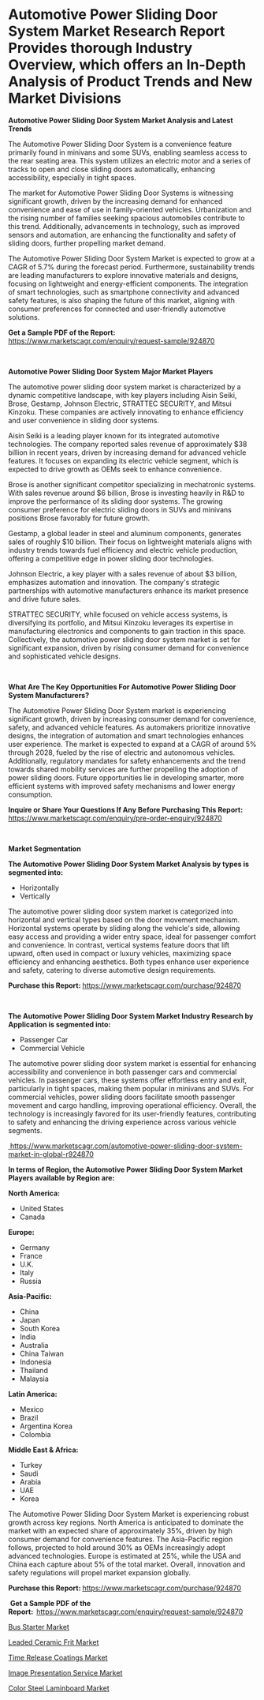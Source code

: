 <p><h1>Automotive Power Sliding Door System Market Research Report Provides thorough Industry Overview, which offers an In-Depth Analysis of Product Trends and New Market Divisions</h1></p><p><strong>Automotive Power Sliding Door System Market Analysis and Latest Trends</strong></p>
<p><p>The Automotive Power Sliding Door System is a convenience feature primarily found in minivans and some SUVs, enabling seamless access to the rear seating area. This system utilizes an electric motor and a series of tracks to open and close sliding doors automatically, enhancing accessibility, especially in tight spaces.</p><p>The market for Automotive Power Sliding Door Systems is witnessing significant growth, driven by the increasing demand for enhanced convenience and ease of use in family-oriented vehicles. Urbanization and the rising number of families seeking spacious automobiles contribute to this trend. Additionally, advancements in technology, such as improved sensors and automation, are enhancing the functionality and safety of sliding doors, further propelling market demand.</p><p>The Automotive Power Sliding Door System Market is expected to grow at a CAGR of 5.7% during the forecast period. Furthermore, sustainability trends are leading manufacturers to explore innovative materials and designs, focusing on lightweight and energy-efficient components. The integration of smart technologies, such as smartphone connectivity and advanced safety features, is also shaping the future of this market, aligning with consumer preferences for connected and user-friendly automotive solutions.</p></p>
<p><strong>Get a Sample PDF of the Report:&nbsp;</strong> <a href="https://www.marketscagr.com/enquiry/request-sample/924870?utm_campaign=1683&utm_medium=2&utm_source=Github&utm_content=ia&utm_term=02112024&utm_id=automotive-power-sliding-door-system">https://www.marketscagr.com/enquiry/request-sample/924870</a></p>
<p>&nbsp;</p>
<p><strong>Automotive Power Sliding Door System Major Market Players</strong></p>
<p><p>The automotive power sliding door system market is characterized by a dynamic competitive landscape, with key players including Aisin Seiki, Brose, Gestamp, Johnson Electric, STRATTEC SECURITY, and Mitsui Kinzoku. These companies are actively innovating to enhance efficiency and user convenience in sliding door systems.</p><p>Aisin Seiki is a leading player known for its integrated automotive technologies. The company reported sales revenue of approximately $38 billion in recent years, driven by increasing demand for advanced vehicle features. It focuses on expanding its electric vehicle segment, which is expected to drive growth as OEMs seek to enhance convenience.</p><p>Brose is another significant competitor specializing in mechatronic systems. With sales revenue around $6 billion, Brose is investing heavily in R&D to improve the performance of its sliding door systems. The growing consumer preference for electric sliding doors in SUVs and minivans positions Brose favorably for future growth.</p><p>Gestamp, a global leader in steel and aluminum components, generates sales of roughly $10 billion. Their focus on lightweight materials aligns with industry trends towards fuel efficiency and electric vehicle production, offering a competitive edge in power sliding door technologies.</p><p>Johnson Electric, a key player with a sales revenue of about $3 billion, emphasizes automation and innovation. The company's strategic partnerships with automotive manufacturers enhance its market presence and drive future sales.</p><p>STRATTEC SECURITY, while focused on vehicle access systems, is diversifying its portfolio, and Mitsui Kinzoku leverages its expertise in manufacturing electronics and components to gain traction in this space. Collectively, the automotive power sliding door system market is set for significant expansion, driven by rising consumer demand for convenience and sophisticated vehicle designs.</p></p>
<p>&nbsp;</p>
<p><strong>What Are The Key Opportunities For Automotive Power Sliding Door System Manufacturers?</strong></p>
<p><p>The Automotive Power Sliding Door System market is experiencing significant growth, driven by increasing consumer demand for convenience, safety, and advanced vehicle features. As automakers prioritize innovative designs, the integration of automation and smart technologies enhances user experience. The market is expected to expand at a CAGR of around 5% through 2028, fueled by the rise of electric and autonomous vehicles. Additionally, regulatory mandates for safety enhancements and the trend towards shared mobility services are further propelling the adoption of power sliding doors. Future opportunities lie in developing smarter, more efficient systems with improved safety mechanisms and lower energy consumption.</p></p>
<p><strong>Inquire or Share Your Questions If Any Before Purchasing This Report:</strong> <a href="https://www.marketscagr.com/enquiry/pre-order-enquiry/924870?utm_campaign=1683&utm_medium=2&utm_source=Github&utm_content=ia&utm_term=02112024&utm_id=automotive-power-sliding-door-system">https://www.marketscagr.com/enquiry/pre-order-enquiry/924870</a></p>
<p>&nbsp;</p>
<p><strong>Market Segmentation</strong></p>
<p><strong>The Automotive Power Sliding Door System Market Analysis by types is segmented into:</strong></p>
<p><ul><li>Horizontally</li><li>Vertically</li></ul></p>
<p><p>The automotive power sliding door system market is categorized into horizontal and vertical types based on the door movement mechanism. Horizontal systems operate by sliding along the vehicle's side, allowing easy access and providing a wider entry space, ideal for passenger comfort and convenience. In contrast, vertical systems feature doors that lift upward, often used in compact or luxury vehicles, maximizing space efficiency and enhancing aesthetics. Both types enhance user experience and safety, catering to diverse automotive design requirements.</p></p>
<p><strong>Purchase this Report:&nbsp;</strong><a href="https://www.marketscagr.com/purchase/924870?utm_campaign=1683&utm_medium=2&utm_source=Github&utm_content=ia&utm_term=02112024&utm_id=automotive-power-sliding-door-system">https://www.marketscagr.com/purchase/924870</a></p>
<p>&nbsp;</p>
<p><strong>The Automotive Power Sliding Door System Market Industry Research by Application is segmented into:</strong></p>
<p><ul><li>Passenger Car</li><li>Commercial Vehicle</li></ul></p>
<p><p>The automotive power sliding door system market is essential for enhancing accessibility and convenience in both passenger cars and commercial vehicles. In passenger cars, these systems offer effortless entry and exit, particularly in tight spaces, making them popular in minivans and SUVs. For commercial vehicles, power sliding doors facilitate smooth passenger movement and cargo handling, improving operational efficiency. Overall, the technology is increasingly favored for its user-friendly features, contributing to safety and enhancing the driving experience across various vehicle segments.</p></p>
<p><a href="https://www.marketscagr.com/automotive-power-sliding-door-system-market-in-global-r924870?utm_campaign=1683&utm_medium=2&utm_source=Github&utm_content=ia&utm_term=02112024&utm_id=automotive-power-sliding-door-system">&nbsp;https://www.marketscagr.com/automotive-power-sliding-door-system-market-in-global-r924870</a></p>
<p><strong>In terms of Region, the Automotive Power Sliding Door System Market Players available by Region are:</strong></p>
<p>
    <p> <strong> North America: </strong>
        <ul>
            <li>United States</li>
            <li>Canada</li>
        </ul>
        </p> 
    <p> <strong> Europe: </strong>
        <ul>
            <li>Germany</li>
            <li>France</li>
            <li>U.K.</li>
            <li>Italy</li>
            <li>Russia</li>
        </ul>
        </p> 
    <p> <strong> Asia-Pacific: </strong>
        <ul>
            <li>China</li>
            <li>Japan</li>
            <li>South Korea</li>
            <li>India</li>
            <li>Australia</li>
            <li>China Taiwan</li>
            <li>Indonesia</li>
            <li>Thailand</li>
            <li>Malaysia</li>
        </ul>
        </p> 
    <p> <strong> Latin America: </strong>
        <ul>
            <li>Mexico</li>
            <li>Brazil</li>
            <li>Argentina Korea</li>
            <li>Colombia</li>
        </ul>
        </p> 
    <p> <strong> Middle East & Africa: </strong>
        <ul>
            <li>Turkey</li>
            <li>Saudi</li>
            <li>Arabia</li>
            <li>UAE</li>
            <li>Korea</li>
        </ul>
    </p>
    </p>
<p><p>The Automotive Power Sliding Door System Market is experiencing robust growth across key regions. North America is anticipated to dominate the market with an expected share of approximately 35%, driven by high consumer demand for convenience features. The Asia-Pacific region follows, projected to hold around 30% as OEMs increasingly adopt advanced technologies. Europe is estimated at 25%, while the USA and China each capture about 5% of the total market. Overall, innovation and safety regulations will propel market expansion globally.</p></p>
<p><strong>Purchase this Report: </strong><a href="https://www.marketscagr.com/purchase/924870?utm_campaign=1683&utm_medium=2&utm_source=Github&utm_content=ia&utm_term=02112024&utm_id=automotive-power-sliding-door-system">https://www.marketscagr.com/purchase/924870</a></p>
<p>&nbsp;<strong>Get a Sample PDF of the Report:&nbsp;&nbsp;</strong><a href="https://www.marketscagr.com/enquiry/request-sample/924870?utm_campaign=1683&utm_medium=2&utm_source=Github&utm_content=ia&utm_term=02112024&utm_id=automotive-power-sliding-door-system">https://www.marketscagr.com/enquiry/request-sample/924870</a></p>
<p><strong></strong></p>
<p><p><a href="https://github.com/AnnDiaz698/Market-Research-Report-List-1/blob/main/bus-starter-market.md?utm_campaign=1683&utm_medium=2&utm_source=Github&utm_content=ia&utm_term=02112024&utm_id=automotive-power-sliding-door-system">Bus Starter Market</a></p><p><a href="https://www.linkedin.com/pulse/leaded-ceramic-frit-market-innovations-trends-comprehensive-jklne?utm_campaign=1683&utm_medium=2&utm_source=Github&utm_content=ia&utm_term=02112024&utm_id=automotive-power-sliding-door-system">Leaded Ceramic Frit Market</a></p><p><a href="https://www.linkedin.com/pulse/exploring-time-release-coatings-market-dynamics-revenue-analysis-lsf0f?utm_campaign=1683&utm_medium=2&utm_source=Github&utm_content=ia&utm_term=02112024&utm_id=automotive-power-sliding-door-system">Time Release Coatings Market</a></p><p><a href="https://www.linkedin.com/pulse/image-presentation-service-market-penetration-strategies-untapped-pwxuf?utm_campaign=1683&utm_medium=2&utm_source=Github&utm_content=ia&utm_term=02112024&utm_id=automotive-power-sliding-door-system">Image Presentation Service Market</a></p><p><a href="https://www.linkedin.com/pulse/color-steel-laminboard-market-industry-landscape-growth-trajectories-rd6se?utm_campaign=1683&utm_medium=2&utm_source=Github&utm_content=ia&utm_term=02112024&utm_id=automotive-power-sliding-door-system">Color Steel Laminboard Market</a></p></p>